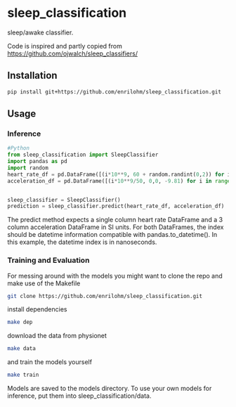 # sleep_classification

sleep/awake classifier.

Code is inspired and partly copied from
<https://github.com/ojwalch/sleep_classifiers/>

## Installation

```bash
pip install git+https://github.com/enrilohm/sleep_classification.git
```
## Usage

### Inference

```python
#Python
from sleep_classification import SleepClassifier
import pandas as pd
import random
heart_rate_df = pd.DataFrame([(i*10**9, 60 + random.randint(0,2)) for i in range(3600)]).set_index(0)
acceleration_df = pd.DataFrame([(i*10**9/50, 0,0, -9.81) for i in range(3600*50)]).set_index(0)


sleep_classifier = SleepClassifier()
prediction = sleep_classifier.predict(heart_rate_df, acceleration_df)
```
The predict method expects a single column heart rate DataFrame and a 3 column acceleration DataFrame in SI units. For both DataFrames, the index should be datetime information compatible with pandas.to_datetime(). In this example, the datetime index is in nanoseconds.

### Training and Evaluation

For messing around with the models you might want to clone the repo and make use of the Makefile
```bash
git clone https://github.com/enrilohm/sleep_classification.git
```

install dependencies
```bash
make dep
```

download the data from physionet
```bash
make data
```

and train the models yourself
```bash
make train
```

Models are saved to the models directory. To use your own models for inference, put them into sleep_classification/data.
